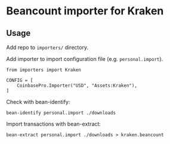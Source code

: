 # Beancount importer for Kraken

## Usage
Add repo to `importers/` directory.

Add importer to import configuration file (e.g. `personal.import`).
```
from importers import Kraken

CONFIG = [
    CoinbasePro.Importer("USD", "Assets:Kraken"),
]
```

Check with bean-identify:

```
bean-identify personal.import ./downloads
```

Import transactions with bean-extract:

```
bean-extract personal.import ./downloads > kraken.beancount
```
